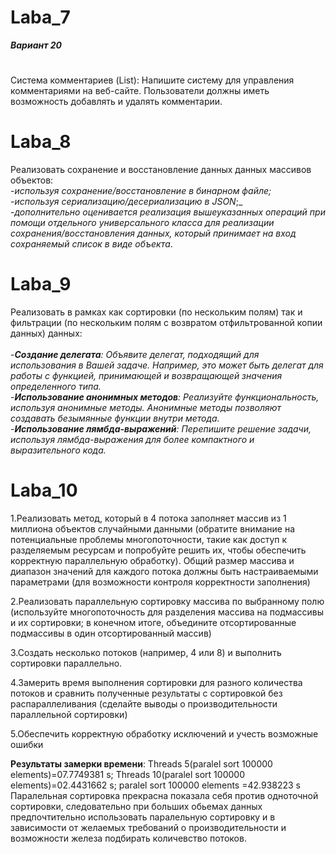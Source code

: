 # Laba_7
***Вариант 20***
#
Система комментариев (List):
Напишите систему для управления комментариями на веб-сайте. Пользователи должны иметь возможность добавлять и удалять комментарии.
# Laba_8
Реализовать сохранение и восстановление данных данных массивов объектов:<br/>
-_используя сохранение/восстановление в бинарном файле;_<br/>
-_используя сериализацию/десериализацию в JSON_;_<br/>
-_дополнительно оценивается реализация вышеуказанных операций при помощи отдельного универсального класса для реализации сохранения/восстановления данных, который принимает на вход сохраняемый список в виде объекта_.
# Laba_9
Реализовать в рамках как сортировки (по нескольким полям) так и фильтрации (по нескольким полям с возвратом отфильтрованной копии данных) данных:<br/><br/>
-_**Создание делегата**: Объявите делегат, подходящий для использования в Вашей задаче. Например, это может быть делегат для работы с функцией, принимающей и возвращающей значения определенного типа._<br/>
-_**Использование анонимных методов**: Реализуйте функциональность, используя анонимные методы. Анонимные методы позволяют создавать безымянные функции внутри метода._<br/>
-_**Использование лямбда-выражений**: Перепишите решение задачи, используя лямбда-выражения для более компактного и выразительного кода._<br/>
# Laba_10
1.Реализовать метод, который в 4 потока заполняет массив из 1 миллиона объектов случайными данными (обратите внимание на потенциальные проблемы многопоточности, такие как доступ к разделяемым ресурсам и попробуйте решить их, чтобы обеспечить корректную параллельную обработку). Общий размер массива и диапазон значений для каждого потока должны быть настраиваемыми параметрами (для возможности контроля корректности заполнения)</br>

2.Реализовать параллельную сортировку массива по выбранному полю (используйте многопоточность для разделения массива на подмассивы и их сортировки; в конечном итоге, объедините отсортированные подмассивы в один отсортированный массив)</br>

3.Создать несколько потоков (например, 4 или 8) и выполнить сортировки параллельно.</br>

4.Замерить время выполнения сортировки для разного количества потоков и сравнить полученные результаты с сортировкой без распараллеливания (сделайте выводы о производительности параллельной сортировки)</br>

5.Обеспечить корректную обработку исключений и учесть возможные ошибки</br>

**Результаты замерки времени**:
Threads 5(paralel sort 100000 elements)=07.7749381 s;
Threads 10(paralel sort 100000 elements)=02.4431662 s;
paralel sort 100000 elements =42.938223 s
Паралельная сортировка прекрасна показала себя против одноточной сортировки, следовательно при больших обьемах данных предпочтительно использовать паралельную сортировку и в зависимости от желаемых требований о производительности и возможности железа подбирать количевство потоков.
